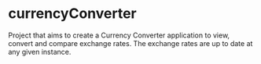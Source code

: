 # currencyConverter
Project that aims to create a Currency Converter application to view, convert and compare exchange rates. The exchange rates are up to date at any given instance.
